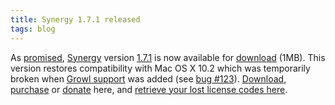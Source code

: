 ```yaml
---
title: Synergy 1.7.1 released
tags: blog
---
```


As [promised](http://typechecked.net/a/news/archives/2005/03/conflict_betwee.php), [Synergy](http://typechecked.net/a/products/synergy-classic/) version [1.7.1](http://typechecked.net/a/products/synergy-classic/history/#1.7.1) is now available for [download](http://typechecked.net/download.php?item=Synergy.dmg) (1MB). This version restores compatibility with Mac OS X 10.2 which was temporarily broken when [Growl support](http://growl.info/) was added (see [bug \#123](http://typechecked.net/a/support/bugs/show_bug.cgi?id=123)). [Download](http://typechecked.net/download.php?item=Synergy.dmg), [purchase](https://typechecked.net/a/products/synergy-classic/purchase/) or [donate](https://typechecked.net/a/products/synergy-classic/donate/) here, and [retrieve your lost license codes here](https://typechecked.net/a/support/registration/).
